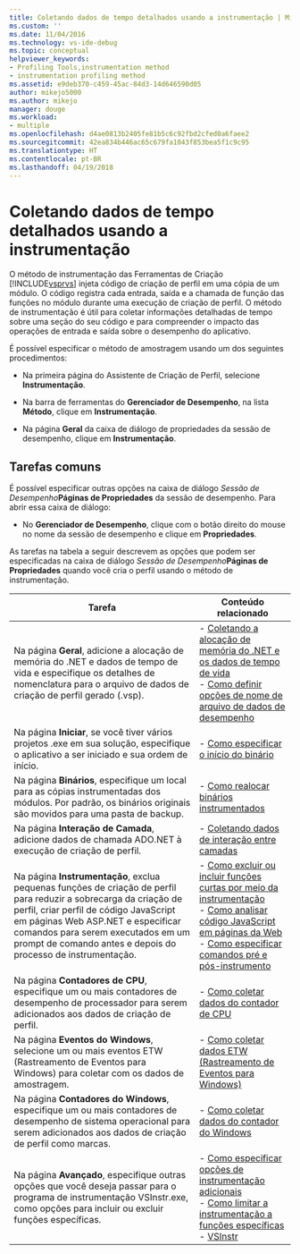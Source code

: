 ```yaml
---
title: Coletando dados de tempo detalhados usando a instrumentação | Microsoft Docs
ms.custom: ''
ms.date: 11/04/2016
ms.technology: vs-ide-debug
ms.topic: conceptual
helpviewer_keywords:
- Profiling Tools,instrumentation method
- instrumentation profiling method
ms.assetid: e9deb370-c459-45ac-84d3-14d646590d05
author: mikejo5000
ms.author: mikejo
manager: douge
ms.workload:
- multiple
ms.openlocfilehash: d4ae0813b2405fe81b5c6c92fbd2cfed0a6faee2
ms.sourcegitcommit: 42ea834b446ac65c679fa1043f853bea5f1c9c95
ms.translationtype: HT
ms.contentlocale: pt-BR
ms.lasthandoff: 04/19/2018
---
```

# <a name="collecting-detailed-timing-data-by-using-instrumentation"></a>Coletando dados de tempo detalhados usando a instrumentação
O método de instrumentação das Ferramentas de Criação [!INCLUDE[vsprvs](../code-quality/includes/vsprvs_md.md)] injeta código de criação de perfil em uma cópia de um módulo. O código registra cada entrada, saída e a chamada de função das funções no módulo durante uma execução de criação de perfil. O método de instrumentação é útil para coletar informações detalhadas de tempo sobre uma seção do seu código e para compreender o impacto das operações de entrada e saída sobre o desempenho do aplicativo.  
  
 É possível especificar o método de amostragem usando um dos seguintes procedimentos:  
  
-   Na primeira página do Assistente de Criação de Perfil, selecione **Instrumentação**.  
  
-   Na barra de ferramentas do **Gerenciador de Desempenho**, na lista **Método**, clique em **Instrumentação**.  
  
-   Na página **Geral** da caixa de diálogo de propriedades da sessão de desempenho, clique em **Instrumentação**.  
  
## <a name="common-tasks"></a>Tarefas comuns  
 É possível especificar outras opções na caixa de diálogo *Sessão de Desempenho***Páginas de Propriedades** da sessão de desempenho. Para abrir essa caixa de diálogo:  
  
-   No **Gerenciador de Desempenho**, clique com o botão direito do mouse no nome da sessão de desempenho e clique em **Propriedades**.  
  
 As tarefas na tabela a seguir descrevem as opções que podem ser especificadas na caixa de diálogo *Sessão de Desempenho***Páginas de Propriedades** quando você cria o perfil usando o método de instrumentação.  
  
|Tarefa|Conteúdo relacionado|  
|----------|---------------------|  
|Na página **Geral**, adicione a alocação de memória do .NET e dados de tempo de vida e especifique os detalhes de nomenclatura para o arquivo de dados de criação de perfil gerado (.vsp).|-   [Coletando a alocação de memória do .NET e os dados de tempo de vida](../profiling/collecting-dotnet-memory-allocation-and-lifetime-data.md)<br />-   [Como definir opções de nome de arquivo de dados de desempenho](../profiling/how-to-set-performance-data-file-name-options.md)|  
|Na página **Iniciar**, se você tiver vários projetos .exe em sua solução, especifique o aplicativo a ser iniciado e sua ordem de início.|-   [Como especificar o início do binário](../profiling/how-to-specify-the-binary-to-start.md)|  
|Na página **Binários**, especifique um local para as cópias instrumentadas dos módulos. Por padrão, os binários originais são movidos para uma pasta de backup.|-   [Como realocar binários instrumentados](../profiling/how-to-relocate-instrumented-binaries.md)|  
|Na página **Interação de Camada**, adicione dados de chamada ADO.NET à execução de criação de perfil.|-   [Coletando dados de interação entre camadas](../profiling/collecting-tier-interaction-data.md)|  
|Na página **Instrumentação**, exclua pequenas funções de criação de perfil para reduzir a sobrecarga da criação de perfil, criar perfil de código JavaScript em páginas Web ASP.NET e especificar comandos para serem executados em um prompt de comando antes e depois do processo de instrumentação.|-   [Como excluir ou incluir funções curtas por meio da instrumentação](../profiling/how-to-exclude-or-include-short-functions-from-instrumentation.md)<br />-   [Como analisar código JavaScript em páginas da Web](../profiling/how-to-profile-javascript-code-in-web-pages.md)<br />-   [Como especificar comandos pré e pós-instrumento](../profiling/how-to-specify-pre-and-post-instrument-commands.md)|  
|Na página **Contadores de CPU**, especifique um ou mais contadores de desempenho de processador para serem adicionados aos dados de criação de perfil.|-   [Como coletar dados do contador de CPU](../profiling/how-to-collect-cpu-counter-data.md)|  
|Na página **Eventos do Windows**, selecione um ou mais eventos ETW (Rastreamento de Eventos para Windows) para coletar com os dados de amostragem.|-   [Como coletar dados ETW (Rastreamento de Eventos para Windows)](../profiling/how-to-collect-event-tracing-for-windows-etw-data.md)|  
|Na página **Contadores do Windows**, especifique um ou mais contadores de desempenho de sistema operacional para serem adicionados aos dados de criação de perfil como marcas.|-   [Como coletar dados do contador do Windows](../profiling/how-to-collect-windows-counter-data.md)|  
|Na página **Avançado**, especifique outras opções que você deseja passar para o programa de instrumentação VSInstr.exe, como opções para incluir ou excluir funções específicas.|-   [Como especificar opções de instrumentação adicionais](../profiling/how-to-specify-additional-instrumentation-options.md)<br />-   [Como limitar a instrumentação a funções específicas](../profiling/how-to-limit-instrumentation-to-specific-functions.md)<br />-   [VSInstr](../profiling/vsinstr.md)|